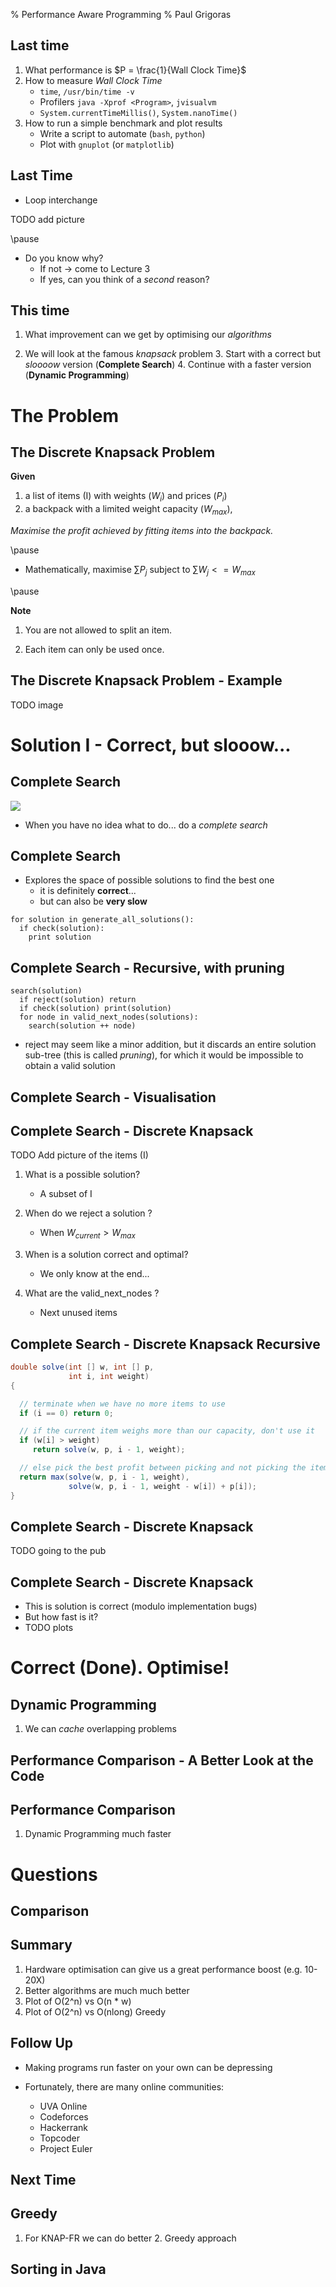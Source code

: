 % Performance Aware Programming
% Paul Grigoras

## Last time

1. What performance is $P = \frac{1}{Wall Clock Time}$
2. How to measure _Wall Clock Time_
    * `time`, `/usr/bin/time -v`
    * Profilers `java -Xprof <Program>`, `jvisualvm`
    * `System.currentTimeMillis()`, `System.nanoTime()`
3. How to run a simple benchmark and plot results
    * Write a script to automate (`bash`, `python`)
    * Plot with `gnuplot` (or `matplotlib`)

## Last Time

* Loop interchange

TODO add picture

\pause

*  Do you know why?
    *  If not -> come to Lecture 3
    *  If yes, can you think of a _second_ reason?

## This time

1. What improvement can we get by optimising our _algorithms_

2. We will look at the famous _knapsack_ problem
    3. Start with a correct but _sloooow_ version (__Complete Search__)
    4. Continue with a faster version (__Dynamic Programming__)

# The Problem

## The Discrete Knapsack Problem

__Given__

1. a list of items (I) with weights ($W_i$) and prices ($P_i$)
2. a backpack with a limited weight capacity ($W_{max}$),

_Maximise the profit achieved by fitting items into the backpack._

\pause

* Mathematically, maximise $\sum P_j$ subject to $\sum W_j <= W_{max}$

\pause

__Note__

1. You are not allowed to split an item.

2. Each item can only be used once.

## The Discrete Knapsack Problem - Example

TODO image

# Solution I - Correct, but slooow...

## Complete Search

![](img/no-idea.jpg)

* When you have no idea what to do... do a _complete search_


## Complete Search

* Explores the space of possible solutions to find the best one
     * it is definitely __correct__...
     * but can also be __very slow__

```
for solution in generate_all_solutions():
  if check(solution):
    print solution
```


## Complete Search - Recursive, with pruning

```
search(solution)
  if reject(solution) return
  if check(solution) print(solution)
  for node in valid_next_nodes(solutions):
    search(solution ++ node)
```

* reject may seem like a minor addition, but it discards an entire
  solution sub-tree (this is called _pruning_), for which it would be
  impossible to obtain a valid solution

## Complete Search - Visualisation



## Complete Search - Discrete Knapsack

TODO Add picture of the items (I)

1. What is a possible solution?
    * A subset of I

2. When do we reject a solution ?
    * When $W_{current} > W_{max}$

3. When is a solution correct and optimal?
    * We only know at the end...


4. What are the valid_next_nodes ?
    * Next unused items


## Complete Search - Discrete Knapsack Recursive

```Java
double solve(int [] w, int [] p,
             int i, int weight)
{

  // terminate when we have no more items to use
  if (i == 0) return 0;

  // if the current item weighs more than our capacity, don't use it
  if (w[i] > weight)
     return solve(w, p, i - 1, weight);

  // else pick the best profit between picking and not picking the item
  return max(solve(w, p, i - 1, weight),
             solve(w, p, i - 1, weight - w[i]) + p[i]);
}
```

## Complete Search - Discrete Knapsack

TODO going to the pub

## Complete Search - Discrete Knapsack

* This is solution is correct (modulo implementation bugs)
* But how fast is it?
* TODO plots

# Correct (Done). Optimise!

## Dynamic Programming

1. We can _cache_ overlapping problems

## Performance Comparison - A Better Look at the Code



## Performance Comparison

1. Dynamic Programming much faster

# Questions


## Comparison


## Summary

1. Hardware optimisation can give us a great performance boost (e.g. 10-20X)
2. Better algorithms are much much better
3. Plot of O(2^n) vs O(n * w)
4. Plot of O(2^n) vs O(nlong) Greedy

## Follow Up

* Making programs run faster on your own can be depressing

* Fortunately, there are many online communities:
    * UVA Online
    * Codeforces
    * Hackerrank
    * Topcoder
    * Project Euler

## Next Time



## Greedy

1. For KNAP-FR we can do better
    2. Greedy approach

## Sorting in Java
